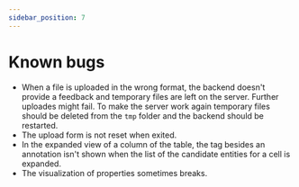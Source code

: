 ```yaml
---
sidebar_position: 7
---
```


# Known bugs

- When a file is uploaded in the wrong format, the backend doesn't provide a feedback and temporary files are left on the server. Further uploades might fail. To make the server work again temporary files should be deleted from the `tmp` folder and the backend should be restarted.
- The upload form is not reset when exited.
- In the expanded view of a column of the table, the tag besides an annotation isn't shown when the list of the candidate entities for a cell is expanded.
- The visualization of properties sometimes breaks.